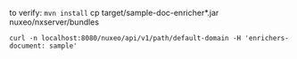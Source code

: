 to verify:
`mvn install`
cp target/sample-doc-enricher*.jar nuxeo/nxserver/bundles

`curl -n localhost:8080/nuxeo/api/v1/path/default-domain -H 'enrichers-document: sample'`

